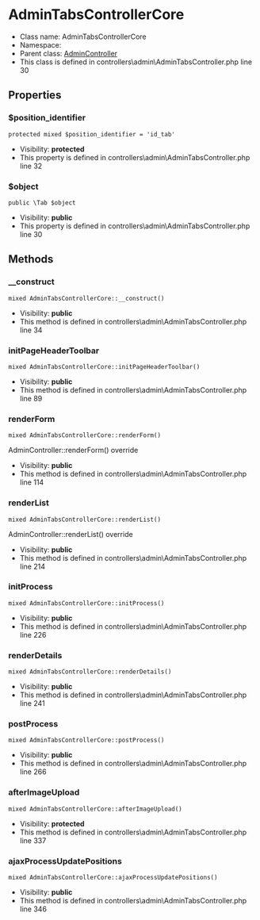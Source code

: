 AdminTabsControllerCore
===============






* Class name: AdminTabsControllerCore
* Namespace: 
* Parent class: [AdminController](AdminControllerCore)
* This class is defined in controllers\admin\AdminTabsController.php line 30





Properties
----------


### $position_identifier

    protected mixed $position_identifier = 'id_tab'





* Visibility: **protected**
* This property is defined in controllers\admin\AdminTabsController.php line 32


### $object

    public \Tab $object





* Visibility: **public**
* This property is defined in controllers\admin\AdminTabsController.php line 30


Methods
-------


### __construct

    mixed AdminTabsControllerCore::__construct()





* Visibility: **public**
* This method is defined in controllers\admin\AdminTabsController.php line 34




### initPageHeaderToolbar

    mixed AdminTabsControllerCore::initPageHeaderToolbar()





* Visibility: **public**
* This method is defined in controllers\admin\AdminTabsController.php line 89




### renderForm

    mixed AdminTabsControllerCore::renderForm()

AdminController::renderForm() override



* Visibility: **public**
* This method is defined in controllers\admin\AdminTabsController.php line 114




### renderList

    mixed AdminTabsControllerCore::renderList()

AdminController::renderList() override



* Visibility: **public**
* This method is defined in controllers\admin\AdminTabsController.php line 214




### initProcess

    mixed AdminTabsControllerCore::initProcess()





* Visibility: **public**
* This method is defined in controllers\admin\AdminTabsController.php line 226




### renderDetails

    mixed AdminTabsControllerCore::renderDetails()





* Visibility: **public**
* This method is defined in controllers\admin\AdminTabsController.php line 241




### postProcess

    mixed AdminTabsControllerCore::postProcess()





* Visibility: **public**
* This method is defined in controllers\admin\AdminTabsController.php line 266




### afterImageUpload

    mixed AdminTabsControllerCore::afterImageUpload()





* Visibility: **protected**
* This method is defined in controllers\admin\AdminTabsController.php line 337




### ajaxProcessUpdatePositions

    mixed AdminTabsControllerCore::ajaxProcessUpdatePositions()





* Visibility: **public**
* This method is defined in controllers\admin\AdminTabsController.php line 346



